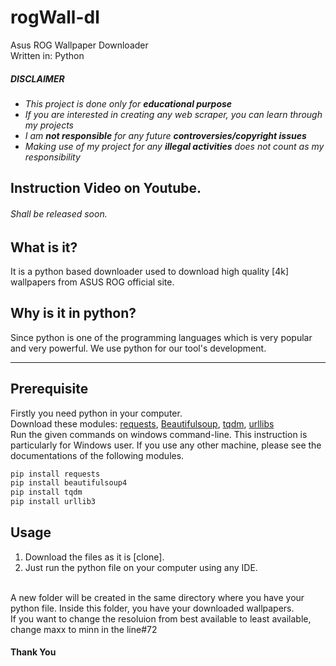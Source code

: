 # rogWall-dl
Asus ROG Wallpaper Downloader <br>
Written in: Python<br>
##### ___DISCLAIMER___
* *This project is done only for __educational purpose__*
* *If you are interested in creating any web scraper, you can learn through my projects*
* *I am __not responsible__ for any future __controversies/copyright issues__*
* *Making use of my project for any __illegal activities__ does not count as my responsibility*

## Instruction Video on Youtube.
###### Shall be released soon.

## What is it?
It is a python based downloader used to download high quality [4k] wallpapers from ASUS ROG official site.
## Why is it in python?
Since python is one of the programming languages which is very popular and very powerful. We use python for our tool's development.

----

## Prerequisite
Firstly you need python in your computer.<br>
Download these modules: [requests](https://pypi.org/project/requests/), [Beautifulsoup](https://pypi.org/project/bs4/), [tqdm](https://pypi.org/project/tqdm/), [urllibs](https://pypi.org/project/urllib3/)<br>
Run the given commands on windows command-line. This instruction is particularly for Windows user. If you use any other machine, please see the documentations of the following modules.
```Python
pip install requests
pip install beautifulsoup4
pip install tqdm
pip install urllib3
```
## Usage
1. Download the files as it is [clone].
2. Just run the python file on your computer using any IDE.
<br>
A new folder will be created in the same directory where you have your python file. Inside this folder, you have your downloaded wallpapers.
<br>
If you want to change the resoluion from best available to least available, change maxx to minn in the line#72

#### Thank You
